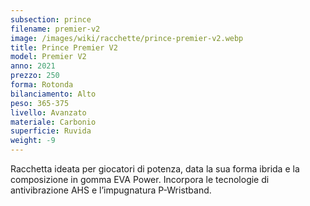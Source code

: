 ```yaml
---
subsection: prince
filename: premier-v2
image: /images/wiki/racchette/prince-premier-v2.webp
title: Prince Premier V2
model: Premier V2
anno: 2021
prezzo: 250
forma: Rotonda
bilanciamento: Alto
peso: 365-375
livello: Avanzato
materiale: Carbonio
superficie: Ruvida
weight: -9
---
```

Racchetta ideata per giocatori di potenza, data la sua forma ibrida e la composizione in gomma EVA Power. Incorpora le tecnologie di antivibrazione AHS e l’impugnatura P-Wristband.